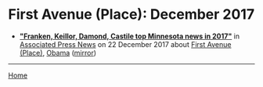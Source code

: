 # First Avenue (Place): December 2017

 - [**"Franken, Keillor, Damond, Castile top Minnesota news in 2017"**](https://apnews.com/80ae6c0e800c49ba95447bb986d2dd78) in [Associated Press News](https://apnews.com/) on 22 December 2017 about [First Avenue (Place)](../../../topics/place/first-avenue/index.md), [Obama](../../../topics/obama/index.md) ([mirror](https://web.archive.org/web/*/https://apnews.com/80ae6c0e800c49ba95447bb986d2dd78))

----

[Home](./)
